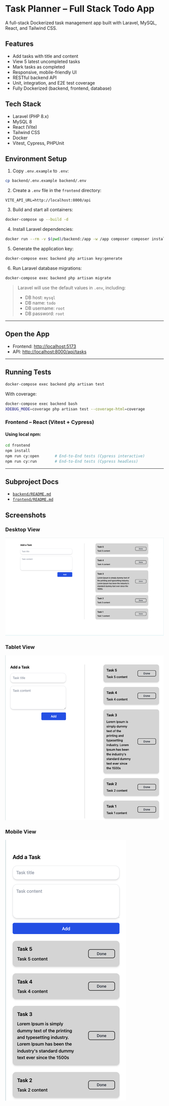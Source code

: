 # Task Planner – Full Stack Todo App

A full-stack Dockerized task management app built with Laravel, MySQL, React, and Tailwind CSS.

## Features

- Add tasks with title and content
- View 5 latest uncompleted tasks
- Mark tasks as completed
- Responsive, mobile-friendly UI
- RESTful backend API
- Unit, integration, and E2E test coverage
- Fully Dockerized (backend, frontend, database)

## Tech Stack

- Laravel (PHP 8.x)
- MySQL 8
- React (Vite)
- Tailwind CSS
- Docker
- Vitest, Cypress, PHPUnit

## Environment Setup

1. Copy `.env.example` to `.env`:

```bash
cp backend/.env.example backend/.env
```

2. Create a `.env` file in the `frontend` directory:

```env
VITE_API_URL=http://localhost:8000/api
```

3. Build and start all containers:

```bash
docker-compose up --build -d
```

4. Install Laravel dependencies:

```bash
docker run --rm -v $(pwd)/backend:/app -w /app composer composer install
```

5. Generate the application key:

```bash
docker-compose exec backend php artisan key:generate
```

6. Run Laravel database migrations:

```bash
docker-compose exec backend php artisan migrate
```

> Laravel will use the default values in `.env`, including:
> - DB host: `mysql`
> - DB name: `todo`
> - DB username: `root`
> - DB password: `root`

---

## Open the App

- Frontend: [http://localhost:5173](http://localhost:5173)
- API: [http://localhost:8000/api/tasks](http://localhost:8000/api/tasks)

---

## Running Tests


```bash
docker-compose exec backend php artisan test
```

With coverage:

```bash
docker-compose exec backend bash
XDEBUG_MODE=coverage php artisan test --coverage-html=coverage
```

### Frontend – React (Vitest + Cypress)

#### Using local npm:

```bash
cd frontend
npm install
npm run cy:open       # End-to-End tests (Cypress interactive)
npm run cy:run        # End-to-End tests (Cypress headless)
```

---

## Subproject Docs

- [`backend/README.md`](./backend/README.md)
- [`frontend/README.md`](./frontend/README.md)

## Screenshots

### Desktop View

![Desktop View](./screenshots/desktop.png)

### Tablet View

![Tablet View](./screenshots/tablet.png)

### Mobile View

![Mobile View](./screenshots/mobile.png)
